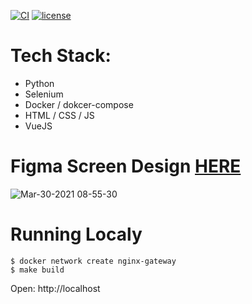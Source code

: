 [![CI](https://github.com/lfvilella/scrape-fundamentus/workflows/CI/badge.svg?event=push)](https://github.com/lfvilella/scrape-fundamentus/actions?query=event%3Apush+branch%3Amain+workflow%3ACI)
[![license](https://img.shields.io/github/license/lfvilella/scrape-fundamentus.svg)](https://github.com/lfvilella/scrape-fundamentus/blob/main/LICENSE)

# Tech Stack:
- Python
- Selenium
- Docker / dokcer-compose
- HTML / CSS / JS
- VueJS

# Figma Screen Design [HERE](https://www.figma.com/file/UfccaotEi0ksfe8kjOUPSe/ScrapeFundamentus?node-id=24%3A9)
![Mar-30-2021 08-55-30](https://user-images.githubusercontent.com/45940140/112984800-b9b6ef00-9135-11eb-8a57-f196f9083ae8.gif)



# Running Localy

```
$ docker network create nginx-gateway
$ make build
```

Open: http://localhost
